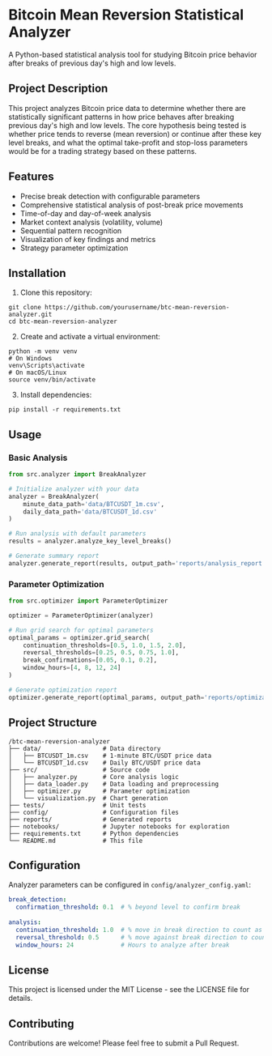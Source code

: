 # Bitcoin Mean Reversion Statistical Analyzer

A Python-based statistical analysis tool for studying Bitcoin price behavior after breaks of previous day's high and low levels.

## Project Description

This project analyzes Bitcoin price data to determine whether there are statistically significant patterns in how price behaves after breaking previous day's high and low levels. The core hypothesis being tested is whether price tends to reverse (mean reversion) or continue after these key level breaks, and what the optimal take-profit and stop-loss parameters would be for a trading strategy based on these patterns.

## Features

- Precise break detection with configurable parameters
- Comprehensive statistical analysis of post-break price movements
- Time-of-day and day-of-week analysis
- Market context analysis (volatility, volume)
- Sequential pattern recognition
- Visualization of key findings and metrics
- Strategy parameter optimization

## Installation

1. Clone this repository:
```
git clone https://github.com/yourusername/btc-mean-reversion-analyzer.git
cd btc-mean-reversion-analyzer
```

2. Create and activate a virtual environment:
```
python -m venv venv
# On Windows
venv\Scripts\activate
# On macOS/Linux
source venv/bin/activate
```

3. Install dependencies:
```
pip install -r requirements.txt
```

## Usage

### Basic Analysis

```python
from src.analyzer import BreakAnalyzer

# Initialize analyzer with your data
analyzer = BreakAnalyzer(
    minute_data_path='data/BTCUSDT_1m.csv',
    daily_data_path='data/BTCUSDT_1d.csv'
)

# Run analysis with default parameters
results = analyzer.analyze_key_level_breaks()

# Generate summary report
analyzer.generate_report(results, output_path='reports/analysis_report.html')
```

### Parameter Optimization

```python
from src.optimizer import ParameterOptimizer

optimizer = ParameterOptimizer(analyzer)

# Run grid search for optimal parameters
optimal_params = optimizer.grid_search(
    continuation_thresholds=[0.5, 1.0, 1.5, 2.0],
    reversal_thresholds=[0.25, 0.5, 0.75, 1.0],
    break_confirmations=[0.05, 0.1, 0.2],
    window_hours=[4, 8, 12, 24]
)

# Generate optimization report
optimizer.generate_report(optimal_params, output_path='reports/optimization_report.html')
```

## Project Structure

```
/btc-mean-reversion-analyzer
├── data/                 # Data directory
│   ├── BTCUSDT_1m.csv    # 1-minute BTC/USDT price data
│   └── BTCUSDT_1d.csv    # Daily BTC/USDT price data
├── src/                  # Source code
│   ├── analyzer.py       # Core analysis logic
│   ├── data_loader.py    # Data loading and preprocessing
│   ├── optimizer.py      # Parameter optimization
│   └── visualization.py  # Chart generation
├── tests/                # Unit tests
├── config/               # Configuration files
├── reports/              # Generated reports
├── notebooks/            # Jupyter notebooks for exploration
├── requirements.txt      # Python dependencies
└── README.md             # This file
```

## Configuration

Analyzer parameters can be configured in `config/analyzer_config.yaml`:

```yaml
break_detection:
  confirmation_threshold: 0.1  # % beyond level to confirm break
  
analysis:
  continuation_threshold: 1.0  # % move in break direction to count as continuation
  reversal_threshold: 0.5      # % move against break direction to count as reversal
  window_hours: 24             # Hours to analyze after break
```

## License

This project is licensed under the MIT License - see the LICENSE file for details.

## Contributing

Contributions are welcome! Please feel free to submit a Pull Request. 